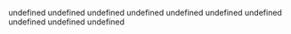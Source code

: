 undefined
    undefined
    undefined
    undefined
    undefined
    undefined
    undefined
    undefined
    undefined
    undefined
    